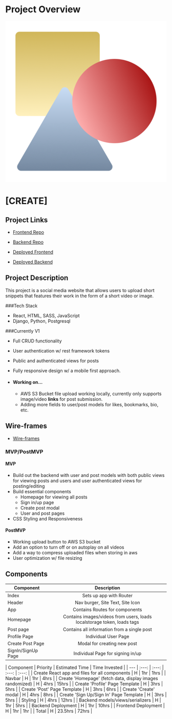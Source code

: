 # Project Overview

![create](https://github.com/brian99na/create/blob/main/src/images/android-chrome-512x512.png?raw=true)

# [CREATE]

## Project Links

- [Frontend Repo](https://github.com/brian99na/project-2)
- [Backend Repo](https://github.com/brian99na/create-django-backend)

- [Deployed Frontend](https://brian99na.github.io/create/)
- [Deployed Backend](http://create-art.herokuapp.com/all/)


## Project Description


This project is a social media website that allows users to upload short snippets that features their work in the form of a short video or image.

###Tech Stack
- React, HTML, SASS, JavaScript
- Django, Python, Postgresql

###Currently V1
- Full CRUD functionality
- User authentication w/ rest framework tokens
- Public and authenticated views for posts
- Fully responsive design w/ a mobile first approach.

- #### Working on...
    - AWS S3 Bucket file upload working locally, currently only supports image/video __links__ for post submission.
    - Adding more fields to user/post models for likes, bookmarks, bio, etc.


## Wire-frames

- [Wire-frames](https://www.figma.com/file/eXg9KbZjNAU4Skm2P8qfwB/Create-Wireframes?node-id=0%3A1)

### MVP/PostMVP

#### MVP
- Build out the backend with user and post models with both public views for viewing posts 
and users and user authenticated views for posting/editing
- Build essential components
    - Homepage for viewing all posts
    - Sign in/up page
    - Create post modal
    - User and post pages
- CSS Styling and Responsiveness

#### PostMVP

- Working upload button to AWS S3 bucket
- Add an option to turn off or on autoplay on all videos
- Add a way to compress uploaded files when storing in aws
- User optimization w/ file resizing

## Components

| Component | Description | 
| --- | :---: |  
| Index | Sets up app with Router | 
| Header | Nav burger, Site Text, Site Icon | 
| App | Contains Routes for components |
| Homepage | Contains images/videos from users, loads localstorage token, loads tags | 
| Post page | Contains all information from a single post |
| Profile Page | Individual User Page |
| Create Post Page | Modal for creating new post |
| SignIn/SignUp Page | Individual Page for signing in/up |

| Component | Priority | Estimated Time | Time Invested |
| --- | :---: |  :---: | :---: | :---: |
| Create React app and files for all components | H | 1hr | 1hrs |
| Navbar | H | 1hr | 4hrs |
| Create 'Homepage' (fetch data, display images randomized) | H | 4hrs | 15hrs |
| Create 'Profile' Page Template | H | 3hrs | 5hrs |
| Create 'Post' Page Template | H | 3hrs | 6hrs |
| Create 'Create' modal | H | 4hrs | 8hrs |
| Create 'Sign Up/Sign In' Page Template | H | 3hrs | 5hrs |
| Styling | H | 4hrs | 12hrs |
| Backend models/views/serializers | H | 1hr | 5hrs |
| Backend Deployment | H | 1hr | 10hrs |
| Frontend Deployment | H | 1hr | 1hr |
| Total | H | 23.5hrs | 72hrs |

